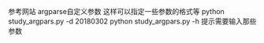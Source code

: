 参考网站
argparse自定义参数
这样可以指定一些参数的格式等
python study_argpars.py -d 20180302
python study_argpars.py -h
提示需要输入那些参数